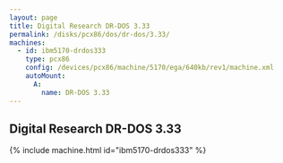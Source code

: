 ```yaml
---
layout: page
title: Digital Research DR-DOS 3.33
permalink: /disks/pcx86/dos/dr-dos/3.33/
machines:
  - id: ibm5170-drdos333
    type: pcx86
    config: /devices/pcx86/machine/5170/ega/640kb/rev1/machine.xml
    autoMount:
      A:
        name: DR-DOS 3.33
---
```


Digital Research DR-DOS 3.33
----------------------------

{% include machine.html id="ibm5170-drdos333" %}
